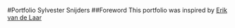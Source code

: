 #Portfolio Sylvester Snijders
##Foreword
This portfolio was inspired by [Erik van de Laar](https://github.com/tick-github/tick-documentation)
